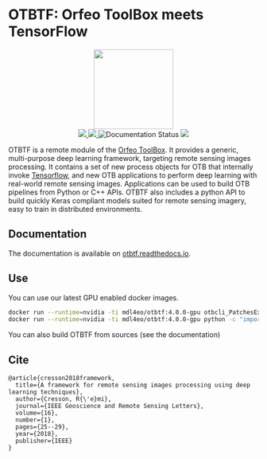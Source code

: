 # OTBTF: Orfeo ToolBox meets TensorFlow

<p align="center">
<img src="https://gitlab.irstea.fr/remi.cresson/otbtf/-/raw/develop/doc/images/logo.png" width="160px">
<br>
<a href="https://gitlab.irstea.fr/remi.cresson/otbtf/-/releases">
<img src="https://gitlab.irstea.fr/remi.cresson/otbtf/-/badges/release.svg">
</a>
<a href="https://gitlab.irstea.fr/remi.cresson/otbtf/-/commits/master">
<img src="https://gitlab.irstea.fr/remi.cresson/otbtf/badges/master/pipeline.svg">
</a>
<img src='https://readthedocs.org/projects/otbtf/badge/?version=latest' alt='Documentation Status' />
<a href="LICENSE">
<img src="https://img.shields.io/badge/License-Apache%202.0-blue.svg">
</a>
</p>

OTBTF is a remote module of the [Orfeo ToolBox](https://www.orfeo-toolbox.org). 
It provides a generic, multi-purpose deep learning framework, targeting remote 
sensing images processing. It contains a set of new process objects for OTB 
that internally invoke [Tensorflow](https://www.tensorflow.org/), and new OTB 
applications to perform deep learning with real-world remote sensing images. 
Applications can be used to build OTB pipelines from Python or C++ APIs. OTBTF 
also includes a python API to build quickly Keras compliant models suited for 
remote sensing imagery, easy to train in distributed environments. 

## Documentation

The documentation is available on [otbtf.readthedocs.io](otbtf.readthedocs.io).

## Use

You can use our latest GPU enabled docker images.

```bash
docker run --runtime=nvidia -ti mdl4eo/otbtf:4.0.0-gpu otbcli_PatchesExtraction
docker run --runtime=nvidia -ti mdl4eo/otbtf:4.0.0-gpu python -c "import otbtf"
```

You can also build OTBTF from sources (see the documentation)

## Cite

```
@article{cresson2018framework,
  title={A framework for remote sensing images processing using deep learning techniques},
  author={Cresson, R{\'e}mi},
  journal={IEEE Geoscience and Remote Sensing Letters},
  volume={16},
  number={1},
  pages={25--29},
  year={2018},
  publisher={IEEE}
}
```